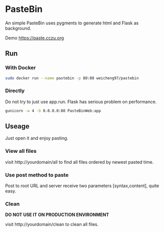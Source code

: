 # PasteBin

An simple PasteBin uses pygments to generate html and Flask as background.

Demo https://paste.cczu.org

## Run

### With Docker

```sh
sudo docker run --name pastebin -p 80:80 weicheng97/pastebin
```

### Directly

Do not try to just use app.run. Flask has serious problem on performance.

```sh
gunicorn -w 4 -b 0.0.0.0:80 PasteBinWeb:app
```

## Useage

Just open it and enjoy pasting.

### View all files

visit http://yourdomain/all to find all files ordered by newest pasted time.

### Use post method to paste

Post to root URL and server receive two parameters [syntax,content], quite easy.

### Clean

**DO NOT USE IT ON PRODUCTION ENVIRONMENT**

visit http://yourdomain/clean to clean all files.
